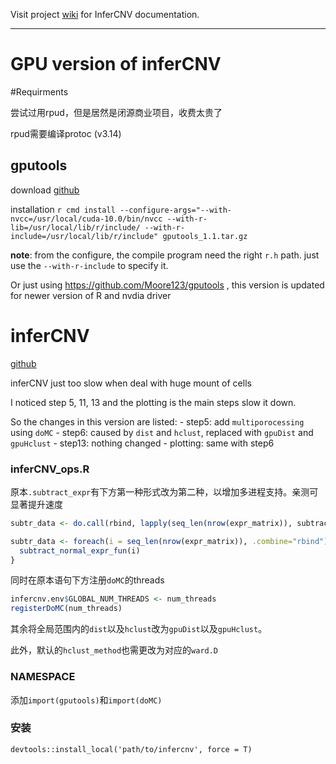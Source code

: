 Visit project [wiki](https://github.com/broadinstitute/inferCNV/wiki) for InferCNV documentation.

---

# GPU version of inferCNV

#Requirments

尝试过用rpud，但是居然是闭源商业项目，收费太贵了

rpud需要编译protoc (v3.14)

## gputools

download [github](https://github.com/nullsatz/gputools)

installation `r cmd install --configure-args="--with-nvcc=/usr/local/cuda-10.0/bin/nvcc --with-r-lib=/usr/local/lib/r/include/ --with-r-include=/usr/local/lib/r/include" gputools_1.1.tar.gz`

**note**: from the configure, the compile program need the right `r.h` path. just use the `--with-r-include` to specify it.

Or just using https://github.com/Moore123/gputools , this version is updated for newer version of R and nvdia driver

# inferCNV

[github](https://github.com/broadinstitute/infercnv)

inferCNV just too slow when deal with huge mount of cells

I noticed step 5, 11, 13 and the plotting is the main steps slow it down.

So the changes in this version are listed:
    - step5: add `multiporocessing` using `doMC`
    - step6: caused by `dist` and `hclust`, replaced with `gpuDist` and `gpuHclust`
    - step13: nothing changed
    - plotting: same with step6


### inferCNV_ops.R

原本`.subtract_expr`有下方第一种形式改为第二种，以增加多进程支持。亲测可显著提升速度

```R
subtr_data <- do.call(rbind, lapply(seq_len(nrow(expr_matrix)), subtract_normal_expr_fun))

subtr_data <- foreach(i = seq_len(nrow(expr_matrix)), .combine="rbind") %dopar% {
  subtract_normal_expr_fun(i)
}
```



同时在原本语句下方注册`doMC`的threads

```R
infercnv.env$GLOBAL_NUM_THREADS <- num_threads
registerDoMC(num_threads)
```



其余将全局范围内的`dist`以及`hclust`改为`gpuDist`以及`gpuHclust`。



此外，默认的`hclust_method`也需更改为对应的`ward.D`



### NAMESPACE

添加`import(gputools)`和`import(doMC)`



### 安装

`devtools::install_local('path/to/infercnv', force = T)`
